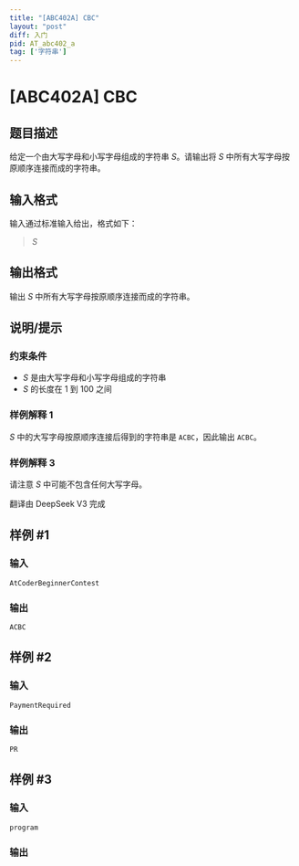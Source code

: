 ```yaml
---
title: "[ABC402A] CBC"
layout: "post"
diff: 入门
pid: AT_abc402_a
tag: ['字符串']
---
```


# [ABC402A] CBC

## 题目描述

[problemUrl]: https://atcoder.jp/contests/abc402/tasks/abc402_a

给定一个由大写字母和小写字母组成的字符串 $S$。请输出将 $S$ 中所有大写字母按原顺序连接而成的字符串。


## 输入格式

输入通过标准输入给出，格式如下：

> $S$

## 输出格式

输出 $S$ 中所有大写字母按原顺序连接而成的字符串。


## 说明/提示

### 约束条件

- $S$ 是由大写字母和小写字母组成的字符串
- $S$ 的长度在 $1$ 到 $100$ 之间

### 样例解释 1

$S$ 中的大写字母按原顺序连接后得到的字符串是 `ACBC`，因此输出 `ACBC`。

### 样例解释 3

请注意 $S$ 中可能不包含任何大写字母。

翻译由 DeepSeek V3 完成

## 样例 #1

### 输入

```
AtCoderBeginnerContest
```

### 输出

```
ACBC
```

## 样例 #2

### 输入

```
PaymentRequired
```

### 输出

```
PR
```

## 样例 #3

### 输入

```
program
```

### 输出

```

```

